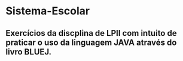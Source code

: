 # Sistema-Escolar
## Exercícios da discplina de LPII com intuito de praticar o uso da linguagem JAVA através do livro BLUEJ.
